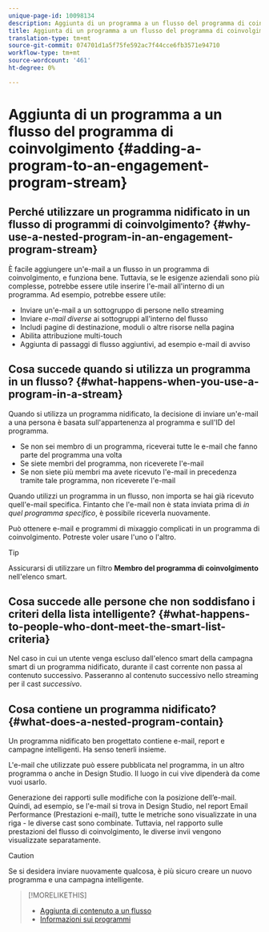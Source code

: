 ```yaml
---
unique-page-id: 10098134
description: Aggiunta di un programma a un flusso del programma di coinvolgimento - Documenti Marketo - Documentazione del prodotto
title: Aggiunta di un programma a un flusso del programma di coinvolgimento
translation-type: tm+mt
source-git-commit: 074701d1a5f75fe592ac7f44cce6fb3571e94710
workflow-type: tm+mt
source-wordcount: '461'
ht-degree: 0%

---
```



# Aggiunta di un programma a un flusso del programma di coinvolgimento {#adding-a-program-to-an-engagement-program-stream}

## Perché utilizzare un programma nidificato in un flusso di programmi di coinvolgimento? {#why-use-a-nested-program-in-an-engagement-program-stream}

È facile aggiungere un&#39;e-mail a un flusso in un programma di coinvolgimento, e funziona bene. Tuttavia, se le esigenze aziendali sono più complesse, potrebbe essere utile inserire l&#39;e-mail all&#39;interno di un programma. Ad esempio, potrebbe essere utile:

* Inviare un&#39;e-mail a un sottogruppo di persone nello streaming
* Inviare *e-mail diverse* ai sottogruppi all&#39;interno del flusso
* Includi pagine di destinazione, moduli o altre risorse nella pagina
* Abilita attribuzione multi-touch
* Aggiunta di passaggi di flusso aggiuntivi, ad esempio e-mail di avviso

## Cosa succede quando si utilizza un programma in un flusso? {#what-happens-when-you-use-a-program-in-a-stream}

Quando si utilizza un programma nidificato, la decisione di inviare un&#39;e-mail a una persona è basata sull&#39;appartenenza al programma e sull&#39;ID del programma.

* Se non sei membro di un programma, riceverai tutte le e-mail che fanno parte del programma una volta
* Se siete membri del programma, non riceverete l&#39;e-mail
* Se non siete più membri ma avete ricevuto l&#39;e-mail in precedenza tramite tale programma, non riceverete l&#39;e-mail

Quando utilizzi un programma in un flusso, non importa se hai già ricevuto quell&#39;e-mail specifica. Fintanto che l&#39;e-mail non è stata inviata prima di *in quel programma specifico*, è possibile riceverla nuovamente.

Può ottenere e-mail e programmi di mixaggio complicati in un programma di coinvolgimento. Potreste voler usare l&#39;uno o l&#39;altro.

>[!TIP]
>
>Assicurarsi di utilizzare un filtro **Membro del programma di coinvolgimento** nell&#39;elenco smart.

## Cosa succede alle persone che non soddisfano i criteri della lista intelligente? {#what-happens-to-people-who-dont-meet-the-smart-list-criteria}

Nel caso in cui un utente venga escluso dall&#39;elenco smart della campagna smart di un programma nidificato, durante il cast corrente non passa al contenuto successivo. Passeranno al contenuto successivo nello streaming per il cast *successivo*.

## Cosa contiene un programma nidificato? {#what-does-a-nested-program-contain}

Un programma nidificato ben progettato contiene e-mail, report e campagne intelligenti. Ha senso tenerli insieme.

L&#39;e-mail che utilizzate può essere pubblicata nel programma, in un altro programma o anche in Design Studio. Il luogo in cui vive dipenderà da come vuoi usarlo.

Generazione dei rapporti sulle modifiche con la posizione dell’e-mail. Quindi, ad esempio, se l&#39;e-mail si trova in Design Studio, nel report Email Performance (Prestazioni e-mail), tutte le metriche sono visualizzate in una riga - le diverse cast sono combinate. Tuttavia, nel rapporto sulle prestazioni del flusso di coinvolgimento, le diverse invii vengono visualizzate separatamente.

>[!CAUTION]
>
>Se si desidera inviare nuovamente qualcosa, è più sicuro creare un nuovo programma e una campagna intelligente.

>[!MORELIKETHIS]
>
>* [Aggiunta di contenuto a un flusso](/help/marketo/product-docs/email-marketing/drip-nurturing/creating-an-engagement-program/add-content-to-a-stream.md)
>* [Informazioni sui programmi](/help/marketo/product-docs/core-marketo-concepts/programs/creating-programs/understanding-programs.md)

